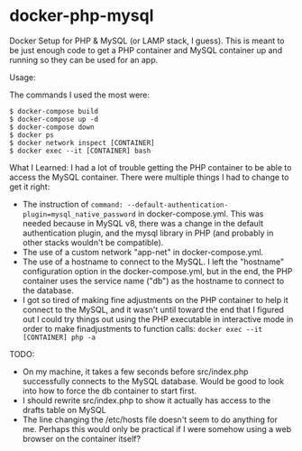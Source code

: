# docker-php-mysql
Docker Setup for PHP &amp; MySQL (or LAMP stack, I guess). This is meant to be just enough code to get a PHP container and MySQL container up and running so they can be used for an app.

Usage:

The commands I used the most were:
```	
$ docker-compose build  
$ docker-compose up -d
$ docker-compose down
$ docker ps
$ docker network inspect [CONTAINER]
$ docker exec --it [CONTAINER] bash

``` 

What I Learned:
I had a lot of trouble getting the PHP container to be able to access the MySQL container. There were multiple things I had to change to get it right:
- The instruction of ```command: --default-authentication-plugin=mysql_native_password``` in docker-compose.yml. This was needed because in MySQL v8, there was a change in the default authentication plugin, and the mysql library in PHP (and probably in other stacks wouldn't be compatible).
- The use of a custom network "app-net" in docker-compose.yml. 
- The use of a hostname to connect to the MySQL. I left the "hostname" configuration option in the docker-compose.yml, but in the end, the PHP container uses the service name ("db") as the hostname to connect to the database.
- I got so tired of making fine adjustments on the PHP container to help it connect to the MySQL, and it wasn't until toward the end that I figured out I could try things out using the PHP executable in interactive mode in order to make finadjustments to function calls: ```docker exec --it [CONTAINER] php -a```

TODO:
- On my machine, it takes a few seconds before src/index.php successfully connects to the MySQL database. Would be good to look into how to force the db container to start first.
- I should rewrite src/index.php to show it actually has access to the drafts table on MySQL
- The line changing the /etc/hosts file doesn't seem to do anything for me. Perhaps this would only be practical if I were somehow using a web browser on the container itself?

